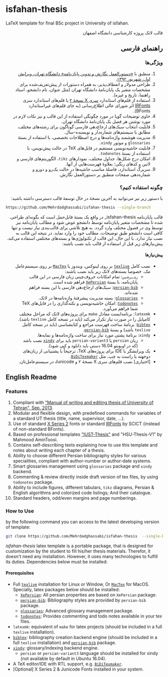 # isfahan-thesis

LaTeX template for final BSc project in University of isfahan.
<div dir="rtl">قالب لاتک پروژه کارشناسی دانشگاه اصفهان</div>

<div dir="rtl">

## راهنمای فارسی
### ویژگی‌ها
1. منطبق با [«دستورالعمل نگارش و تدوین پایان‌نامه» دانشگاه تهران، ویرایش اول، شهریور ۱۳۹۲][egufa site].
1. طراحی مدولار و انعطاف‌پذیر، به همراه دستورات از پیش‌تعریف‌شده برای مشخصات متغیر یک پایان‌نامهٔ دانشگاه تهران (مثل عنوان، نام دانشجو، استاد راهنما، تاریخ و غیره).
1. ‫استفاده از قلم‌های استاندارد [سری X نسخهٔ ۲][irmug-persian] یا قلم‌های استاندارد سری [IRFonts][irfonts] اثر شورای عالی اطلاع‌رسانی (به جای قلم‌های غیراستاندارد BFonts).
1. حاوی توضیحات گویا در مورد چگونگی استفاده از این قالب و نیز نکات لازم در مورد نوشتن هر فصل یک پایان‌نامهٔ دانشگاه تهران.
1. قابلیت انتخاب سبک‌های ارجاع‌دهی فارسی گوناگون برای رشته‌های مختلف، مطابق با سیستم‌های شماره‌دار و نویسنده-سال.
1. ‫مدیریت هوشمند واژه‌نامه‌ها و درج اصطلاحات تخصصی، با استفاده از بستهٔ `glossaries` و موتور `xindy`.
1. ‫قابلیت حاشیه‌نویسی مستقیم در فایل‌های TeX در حالت پیش‌نویس، با استفاده از بستهٔ `todonotes`.
1. امکان درج شکل‌ها، جداول مختلف، نمودارهای `tikz`، الگوریتم‌های فارسی و لاتین و کدهای رنگی؛ بعلاوهٔ فهرست‌هایی از آنها.
1. سربرگ استاندارد، فاصلهٔ مناسب حاشیه‌ها در حالت یک‌رو و دورو و شماره‌دهی صفحات منطبق بر دستورالعمل نگارش.

### چگونه استفاده کنیم؟

با دستور زیر نیز می‌توانید به آخرین نسخهٔ در حال توسعهٔ قالب دسترسی داشته باشید:
<div dir="ltr">

```bash
https://github.com/Mehrdadghassabi/isfahan-thesis --single-branch
```

</div>

‫قالب پایان‌نامه isfahan-thesis_ در واقع یک بستهٔ قابل‌حمل است که بگونه‌ای طراحی شده تا مشخصات متغیر پایان‌نامه توسط دانشجو عوض شود و مطالب پایان‌نامه نیز توسط وی در فصول مختلف وارد گردد. به هیچ تلاشی برای قالب‌بندی نیاز نیست و تنها کافی است دانشجو طبق توضیحات، مطالب خود را وارد نماید.
در نتیجه این قالب به نصب نیاز ندارد. با این حال، این قالب از تکنولوژی‌ها و بسته‌های مختلفی استفاده می‌کند. پیش‌نیازهای زیر قبل از استفاده از قالب باید نصب باشند:

#### پیش‌نیازها
* ‫نصب کامل [`texlive`][texlive] بر روی لینوکس، ویندوز یا [`MacTex`][mactex] بر روی سیستم‌عامل مک. خصوصاً بسته‌های لاتک زیر باید نصب باشند:
  * `زی‌پرشین`: تمام امکانات حروف‌چینی زبان فارسی در این قالب پایان‌نامه، با بستهٔ [`XePersian`][xepersian] فراهم شده است.
  * ‫[`persian-bib`][persian-bib]: سبک‌های ارجاع‌دهی فارسی با این بسته فراهم شده‌اند.
  * ‫[`glossaries`][glossaries]: بسته مدیریت پیشرفتهٔ واژه‌نامه‌ها در لاتک.
  * ‫[`todonotes`][todonotes]: امکان حاشیه‌نویسی و نکته‌گذاری را در فایل‌های TeX شما فراهم می‌آورد.
* ‫`latexmk`: برنامه‌ایست معادل `make` برای پروژه‌های لاتک که مراحل مختلف کامپایل را در صورت نیاز تکرار می‌کند (باید در نسخه کامل `texlive` باشد).
* [`‫bibtex`][bibtex]: برنامهٔ ساخت فهرست مراجع و کتابشناسی (باید در نسخه کامل `texlive` باشد) و بستهٔ [`persian-bib`][persian-bib].
* ‫`xindy`: برنامهٔ پشتی مورد نیاز برای ساخت واژه‌نامه‌ها و نمایه‌ها.
  * زبان `persian` یا `persian-variant3` باید برای [`xindy`][xindy] نصب باشد (که در اوبونتو 16.04 دستی باید دانلود و کپی شود).
* ‫یک ویرایشگر یا IDE برای پروژه‌های TeX، ترجیحاً با پشتیبانی از زبان‌های دوجهته یا راست به چپ، مثل [`BiDiTexmaker`][biditexmaker].
* ‫\[اختیاری\] نصب قلم‌های سری X نسخهٔ ۲ و Junicode در سیستم‌عامل‌تان.

</div>

## English Readme
### Features
1. Compliant with ["Manual of writing and editing thesis of University of Tehran", Sep. 2013][egufa site].
1. Modular and flexible design, with predefined commands for variables of a standard UT thesis (title, name, supervisor, date, ...).
1. Use of standard [X Series 2][irmug-english] fonts or standard [IRFonts][irfonts] by SCICT (instead of non-standard BFonts).
1. Based on professional templates ["IUST-Thesis"][iust-template] and "HSU-Thesis-V1" by Mahmood AminToosi.
1. Contains self-describing texts explaining how to use this template and notes about writing each chapter of a thesis.
1. Ability to choose different Persian bibliography styles for various specialities, compliant with author-number or author-date systems.
1. Smart glossaries management using `glossaries` package and `xindy` backend.
1. Commenting & review directly inside draft version of tex files, by using ` todonotes` package.
1. Ability to include figures, different tabulars, `tikz` diagrams, Persian & English algorithms and colorized code listings; And their catalogue.
1. Standard headers, odd/even margins and page numberings.

### How to Use
by the following command you can access to the latest developing version of template:

```bash
git clone https://github.com/Mehrdadghassabi/isfahan-thesis  --single-branch
```

_isfahan-thesis_ latex template is a portable package, that is designed for customization by the student to fill his/her thesis materials.
Therefor, it doesn't need any installation. However, it uses many technologies to fulfill its duties. Dependencies below must be installed:

#### Prerequisites
* Full [`texlive`][texlive] installation for Linux or Window, Or [`MacTex`][mactex] for MacOS. Specially, latex packages below should be installed:
  * [`XePersian`][xepersian]: All persian properties are based on `XePersian` package.
  * [`persian-bib`][persian-bib]: Bibliography styles are provided by `persian-bib` package.
  * [`glossaries`][glossaries]: Advanced glossary management package.
  * [`todonotes`][todonotes]: Provides commenting and todo notes available in your tex files.
*  `latexmk`: equivalent of `make` for latex projects (should be included in a full `texlive` installation).
* [`bibtex`][bibtex]: bibliography creation backend engine (should be included in a full `texlive` installation) and [`persian-bib`][persian-bib] package.
* [`xindy`][xindy]: glossary/indexing backend engine.
  * `persian` or `persian-variant3` language should be installed for xindy (not available by default in Ubuntu 16.04).
* A TeX editor/IDE with RTL support, e.g. [`BiDiTexmaker`][biditexmaker].
* \[Optional\] X Series 2 & Junicode Fonts installed in your system.


[egufa site]: https://github.com/sinamomken/tehran-thesis/wiki/%D9%85%D8%B3%D8%AA%D9%86%D8%AF%D8%A7%D8%AA-%D9%86%DA%AF%D8%A7%D8%B1%D8%B4-%D9%BE%D8%A7%DB%8C%D8%A7%D9%86%E2%80%8C%D9%86%D8%A7%D9%85%D9%87-%D8%AF%D8%B1-%D9%BE%D8%B1%D8%AF%DB%8C%D8%B3-%D8%AF%D8%A7%D9%86%D8%B4%DA%A9%D8%AF%D9%87%E2%80%8C%D9%87%D8%A7%DB%8C-%D9%81%D9%86%DB%8C-%D8%AF%D8%A7%D9%86%D8%B4%DA%AF%D8%A7%D9%87-%D8%AA%D9%87%D8%B1%D8%A7%D9%86

[irfonts]: https://earmin.com/scict-standard-persian-fonts/

[iust-template]: http://www.parsilatex.com/joomla/index.php/remository/Thesis_Templates/%D8%A7%D8%B3%D8%AA%DB%8C%D9%84-%D9%84%D8%A7%D8%AA%DA%A9-%D8%A8%D8%B1%D8%A7%DB%8C-%D9%BE%D8%A7%DB%8C%D8%A7%D9%86%E2%80%8C%D9%86%D8%A7%D9%85%D9%87%E2%80%8C%D9%87%D8%A7%DB%8C-%DA%A9%D8%A7%D8%B1%D8%B4%D9%86%D8%A7%D8%B3%DB%8C-%D8%AA%D8%A7-%D8%AF%DA%A9%D8%AA%D8%B1%D8%A7%DB%8C-%D8%AF%D8%A7%D9%86%D8%B4%DA%AF%D8%A7%D9%87-%D8%B9%D9%84%D9%85-%D9%88-%D8%B5%D9%86%D8%B9%D8%AA-%D8%A7%DB%8C%D8%B1%D8%A7%D9%86/

[biditexmaker]: http://www.parsilatex.com/joomla/index.php?option=com_remository&Itemid=82&func=select&id=2

[irmug-persian]: http://wiki.irmug.com/index.php/%D9%82%D9%84%D9%85%D9%87%D8%A7%DB%8C_%D8%B3%D8%B1%DB%8C_%D8%A7%DB%8C%DA%A9%D8%B3_%D9%86%D8%B3%D8%AE%D9%87%D9%94_%DB%B2
[irmug-english]: http://wiki.irmug.com/index.php/X_Series_2

[texlive]: https://tug.org/texlive/
[mactex]: https://tug.org/mactex/
[xepersian]: https://ctan.org/pkg/xepersian
[persian-bib]: https://ctan.org/pkg/persian-bib
[glossaries]: https://ctan.org/pkg/glossaries
[todonotes]: https://ctan.org/pkg/todonotes
[bibtex]: https://ctan.org/pkg/bibtex
[xindy]: https://ctan.org/pkg/xindy
